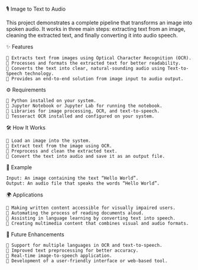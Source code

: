 🎙️ Image to Text to Audio

This project demonstrates a complete pipeline that transforms an image into spoken audio. It works in three main steps: extracting text from an image, cleaning the extracted text, and finally converting it into audio speech.

✨ Features

    🔹 Extracts text from images using Optical Character Recognition (OCR).
    🔹 Processes and formats the extracted text for better readability.
    🔹 Converts the text into clear, natural-sounding audio using Text-to-Speech technology.
    🔹 Provides an end-to-end solution from image input to audio output.

⚙️ Requirements

    🔹 Python installed on your system.
    🔹 Jupyter Notebook or Jupyter Lab for running the notebook.
    🔹 Libraries for image processing, OCR, and text-to-speech.
    🔹 Tesseract OCR installed and configured on your system.

🛠️ How It Works

    🔹 Load an image into the system.
    🔹 Extract text from the image using OCR.
    🔹 Preprocess and clean the extracted text.
    🔹 Convert the text into audio and save it as an output file.

📌 Example
  
    Input: An image containing the text “Hello World”.
    Output: An audio file that speaks the words “Hello World”.

🌍 Applications

    🔹 Making written content accessible for visually impaired users.
    🔹 Automating the process of reading documents aloud.
    🔹 Assisting in language learning by converting text into speech.
    🔹 Creating multimedia content that combines visual and audio formats.

🚀 Future Enhancements

    🔹 Support for multiple languages in OCR and text-to-speech.
    🔹 Improved text preprocessing for better accuracy.
    🔹 Real-time image-to-speech application.
    🔹 Development of a user-friendly interface or web-based tool.
